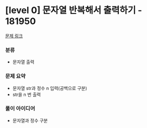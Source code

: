 # [level 0] 문자열 반복해서 출력하기 - 181950

[문제 링크](https://school.programmers.co.kr/learn/courses/30/lessons/181950)

### 분류
- 문자열 출력

### 문제 요약
- 문자열 str과 정수 n 입력(공백으로 구분)
- str을 n 번 출력

### 풀이 아이디어
- 문자열과 정수 구분